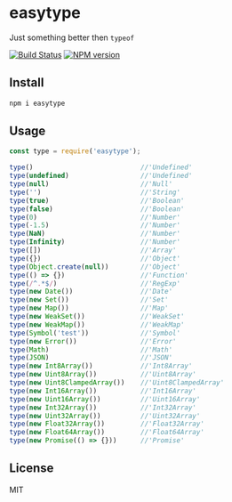 # easytype

Just something better then `typeof`

[![Build Status][travis-image]][travis-url]
[![NPM version][npm-image]][npm-url]

## Install

```bash
npm i easytype
```

## Usage

```js
const type = require('easytype');

type()                           //'Undefined'
type(undefined)                  //'Undefined'
type(null)                       //'Null'
type('')                         //'String'
type(true)                       //'Boolean'
type(false)                      //'Boolean'
type(0)                          //'Number'
type(-1.5)                       //'Number'
type(NaN)                        //'Number'
type(Infinity)                   //'Number'
type([])                         //'Array'
type({})                         //'Object'
type(Object.create(null))        //'Object'
type(() => {})                   //'Function'
type(/^.*$/)                     //'RegExp'
type(new Date())                 //'Date'
type(new Set())                  //'Set'
type(new Map())                  //'Map'
type(new WeakSet())              //'WeakSet'
type(new WeakMap())              //'WeakMap'
type(Symbol('test'))             //'Symbol'
type(new Error())                //'Error'
type(Math)                       //'Math'
type(JSON)                       //'JSON'
type(new Int8Array())            //'Int8Array'
type(new Uint8Array())           //'Uint8Array'
type(new Uint8ClampedArray())    //'Uint8ClampedArray'
type(new Int16Array())           //'Int16Array'
type(new Uint16Array())          //'Uint16Array'
type(new Int32Array())           //'Int32Array'
type(new Uint32Array())          //'Uint32Array'
type(new Float32Array())         //'Float32Array'
type(new Float64Array())         //'Float64Array'
type(new Promise(() => {}))      //'Promise'
```

## License

MIT

[npm-url]: https://npmjs.org/package/easytype
[npm-image]: https://badge.fury.io/js/easytype.svg
[travis-url]: https://travis-ci.org/astur/easytype
[travis-image]: https://travis-ci.org/astur/easytype.svg?branch=master